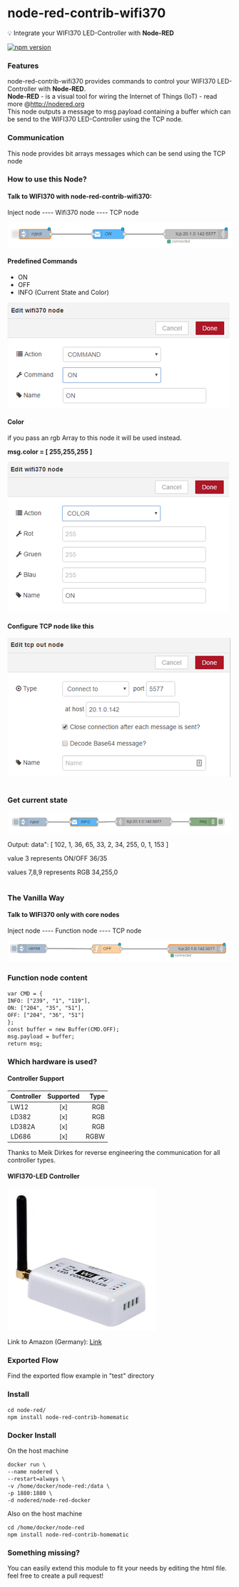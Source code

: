 node-red-contrib-wifi370
===
:bulb: Integrate your WIFI370 LED-Controller with <b>Node-RED</b>

[![npm version](https://badge.fury.io/js/node-red-contrib-wifi370.svg)](http://badge.fury.io/js/node-red-contrib-wifi370)

### Features
node-red-contrib-wifi370 provides commands to control your WIFI370 LED-Controller with <b>Node-RED</b>.<br>
<b>Node-RED</b> - is a visual tool for wiring the Internet of Things (IoT) - read more @http://nodered.org<br>
This node outputs a message to msg.payload containing a buffer which can be send to the WIFI370 LED-Controller using the TCP node.

### Communication

This node provides bit arrays messages which can be send using the TCP node

### How to use this Node?

#### Talk to WIFI370 with node-red-contrib-wifi370:

Inject node ---- Wifi370 node ---- TCP node

![Screenshot](https://github.com/firsttris/node-red-contrib-wifi370/blob/master/wiki/wifi370-flow.PNG)

#### Predefined Commands

- ON
- OFF
- INFO (Current State and Color)

![Screenshot](https://github.com/firsttris/node-red-contrib-wifi370/blob/master/wiki/wifi370-commands.PNG)

#### Color

if you pass an rgb Array to this node it will be used instead.

<b>msg.color = [ 255,255,255 ]</b>

![Screenshot](https://github.com/firsttris/node-red-contrib-wifi370/blob/master/wiki/wifi370-color.PNG)

#### Configure TCP node like this

![Screenshot](https://github.com/firsttris/node-red-contrib-wifi370/blob/master/wiki/wifi370-tcp-node.PNG)

#

### Get current state

![Screenshot](https://github.com/firsttris/node-red-contrib-wifi370/blob/master/wiki/wifi370-send-and-receive.PNG)

Output: data": [ 102, 1, 36, 65, 33, 2, 34, 255, 0, 1, 153 ]

value 3 represents ON/OFF 36/35

values 7,8,9 represents RGB 34,255,0

#

### The Vanilla Way

#### Talk to WIFI370 only with core nodes

Inject node ---- Function node ---- TCP node

![Screenshot](https://github.com/firsttris/node-red-contrib-wifi370/blob/master/wiki/wifi370-vanilla.PNG)

### Function node content

```
var CMD = {
INFO: ["239", "1", "119"],
ON: ["204", "35", "51"],
OFF: ["204", "36", "51"]
};
const buffer = new Buffer(CMD.OFF);
msg.payload = buffer;
return msg;
```

### Which hardware is used?

#### Controller Support
|Controller  | Supported     | Type  |
| ---------- |:-------------:| -----:|
| LW12       | [x]           | RGB   |
| LD382      | [x]           | RGB   |
| LD382A     | [x]           | RGB   |
| LD686      | [x]           | RGBW  |

Thanks to Meik Dirkes for reverse engineering the communication for all controller types.

#### WIFI370-LED Controller

![Screenshot](https://github.com/firsttris/node-red-contrib-wifi370/blob/master/wiki/wifi370img.PNG)

Link to Amazon (Germany): [Link](https://www.amazon.de/dp/B00Q6FKPZI/ref=cm_sw_r_tw_dp_x_HavByb4T01Q88)

### Exported Flow

Find the exported flow example in "test" directory

### Install

```
cd node-red/
npm install node-red-contrib-homematic
```

### Docker Install

On the host machine

```
docker run \
--name nodered \
--restart=always \
-v /home/docker/node-red:/data \
-p 1880:1880 \
-d nodered/node-red-docker
```

Also on the host machine

```
cd /home/docker/node-red
npm install node-red-contrib-homematic
```

### Something missing?

You can easily extend this module to fit your needs by editing the html file.
feel free to create a pull request!